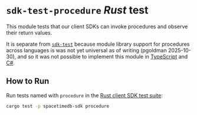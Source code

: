 # `sdk-test-procedure` *Rust* test

This module tests that our client SDKs can invoke procedures and observe their return values.

It is separate from [`sdk-test`](../sdk-test) because module library support for procedures across languages is was not yet universal as of writing (pgoldman 2025-10-30), and so it was not possible to implement this module in [TypeScript](../sdk-test-ts) and [C#](../sdk-test-cs).

## How to Run

Run tests named with `procedure` in the [Rust client SDK test suite](../../sdks/rust/tests/test.rs):

```sh
cargo test -p spacetimedb-sdk procedure
```

